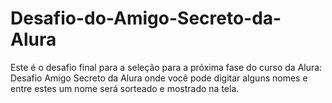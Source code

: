 # Desafio-do-Amigo-Secreto-da-Alura
Este é o desafio final para a seleção para a próxima fase do curso da Alura: Desafio Amigo Secreto da Alura onde você pode digitar alguns nomes e entre estes um nome será sorteado e mostrado na tela.
